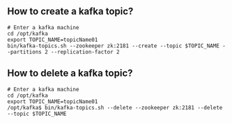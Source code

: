 ## How to create a kafka topic?

```
# Enter a kafka machine
cd /opt/kafka
export TOPIC_NAME=topicName01
bin/kafka-topics.sh --zookeeper zk:2181 --create --topic $TOPIC_NAME --partitions 2 --replication-factor 2
```

## How to delete a kafka topic?

```
# Enter a kafka machine
cd /opt/kafka
export TOPIC_NAME=topicName01
/opt/kafka$ bin/kafka-topics.sh --delete --zookeeper zk:2181 --delete --topic $TOPIC_NAME
```
